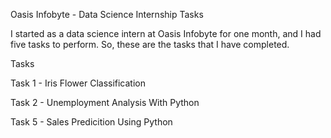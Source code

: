 Oasis Infobyte - Data Science Internship Tasks

I started as a data science intern at Oasis Infobyte for one month, and I had five tasks to perform. So, these are the tasks that I have completed.

Tasks

Task 1 - Iris Flower Classification

Task 2 - Unemployment Analysis With Python

Task 5 - Sales Predicition Using Python
